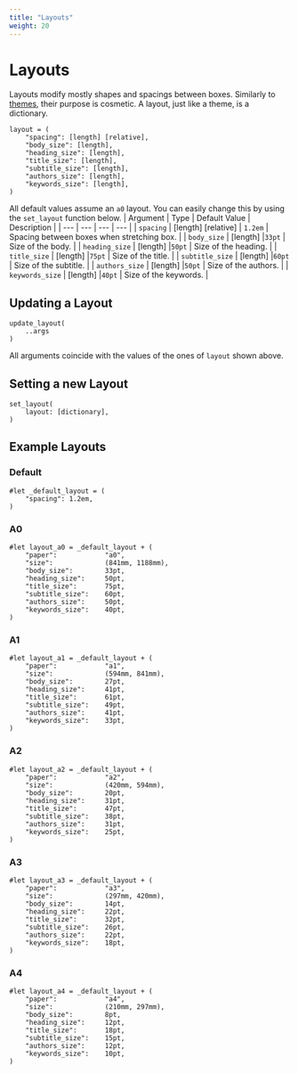 ```yaml
---
title: "Layouts"
weight: 20
---
```


# Layouts
Layouts modify mostly shapes and spacings between boxes.
Similarly to [themes](/documentation/themes), their purpose is cosmetic.
A layout, just like a theme, is a dictionary.
```typst
layout = (
    "spacing": [length] [relative],
    "body_size": [length],
    "heading_size": [length],
    "title_size": [length],
    "subtitle_size": [length],
    "authors_size": [length],
    "keywords_size": [length],
)
```
All default values assume an `a0` layout.
You can easily change this by using the `set_layout` function below.
| Argument | Type | Default Value | Description |
| --- | --- | --- | --- |
| `spacing` | [length] [relative] | `1.2em` | Spacing between boxes when stretching box. |
| `body_size` | [length] |`33pt` | Size of the body. |
| `heading_size` | [length] |`50pt` | Size of the heading. |
| `title_size` | [length] |`75pt` | Size of the title. |
| `subtitle_size` | [length] |`60pt` | Size of the subtitle. |
| `authors_size` | [length] |`50pt` | Size of the authors. |
| `keywords_size` | [length] |`40pt` | Size of the keywords. |


## Updating a Layout
```typst
update_layout(
    ..args
)
```
All arguments coincide with the values of the ones of `layout` shown above.

## Setting a new Layout
```typst
set_layout(
    layout: [dictionary],
)
```

## Example Layouts
### Default
```typst
#let _default_layout = (
    "spacing": 1.2em,
)
```
### A0
```typst
#let layout_a0 = _default_layout + (
    "paper":            "a0",
    "size":             (841mm, 1188mm),
    "body_size":        33pt,
    "heading_size":     50pt,
    "title_size":       75pt,
    "subtitle_size":    60pt,
    "authors_size":     50pt,
    "keywords_size":    40pt,
)
```
### A1
```typst
#let layout_a1 = _default_layout + (
    "paper":            "a1",
    "size":             (594mm, 841mm),
    "body_size":        27pt,
    "heading_size":     41pt,
    "title_size":       61pt,
    "subtitle_size":    49pt,
    "authors_size":     41pt,
    "keywords_size":    33pt,
)
```
### A2
```typst
#let layout_a2 = _default_layout + (
    "paper":            "a2",
    "size":             (420mm, 594mm),
    "body_size":        20pt,
    "heading_size":     31pt,
    "title_size":       47pt,
    "subtitle_size":    38pt,
    "authors_size":     31pt,
    "keywords_size":    25pt,
)
```
### A3
```typst
#let layout_a3 = _default_layout + (
    "paper":            "a3",
    "size":             (297mm, 420mm),
    "body_size":        14pt,
    "heading_size":     22pt,
    "title_size":       32pt,
    "subtitle_size":    26pt,
    "authors_size":     22pt,
    "keywords_size":    18pt,
)
```
### A4
```typst
#let layout_a4 = _default_layout + (
    "paper":            "a4",
    "size":             (210mm, 297mm),
    "body_size":        8pt,
    "heading_size":     12pt,
    "title_size":       18pt,
    "subtitle_size":    15pt,
    "authors_size":     12pt,
    "keywords_size":    10pt,
)
```

